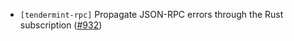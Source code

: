 - `[tendermint-rpc]` Propagate JSON-RPC errors through the Rust subscription ([#932](https://github.com/informalsystems/tendermint-rs/issues/932))
